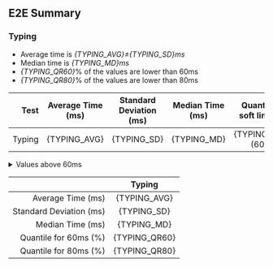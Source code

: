 ## E2E Summary

### Typing
 - Average time is _{TYPING_AVG}±{TYPING_SD}ms_
 - Median time is _{TYPING_MD}ms_
 - _{TYPING_QR60}_% of the values are lower than 60ms
 - _{TYPING_QR80}_% of the values are lower than 80ms

| Test   | Average Time (ms) | Standard Deviation (ms) | Median Time (ms)  | Quantile for soft limit (%) | Quantile for hard limit (%) |
| -----: | :---------------: | :---------------------: | :---------------: | :-------------------: | :-------------------: |
| Typing | {TYPING_AVG}      | {TYPING_SD}             | {TYPING_MD}       | {TYPING_QR60} (60ms)         | {TYPING_QR80} (80ms)          |

<details>
    <summary>Values above 60ms</summary>
    {TYPING_ABOVE_60}
</details>


|                         | Typing |
| ----------------------: | :---: |
| Average Time (ms)       | {TYPING_AVG} |
| Standard Deviation (ms) | {TYPING_SD} |
| Median Time (ms)        | {TYPING_MD} |
|Quantile for 60ms (%)    | {TYPING_QR60} |
|Quantile for 80ms (%)    | {TYPING_QR80} |
